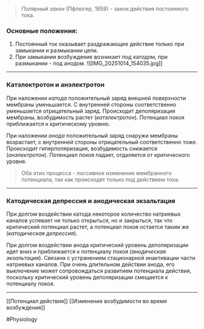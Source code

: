 
> _Полярный закон_ (Пфлюгер, 1859) - закон действия постоянного тока.

### Основные положения:

1. Постоянный ток оказывает раздражающее действие только при замыкании и размыкании цепи.
2. При замыкании возбуждение возникает под катодом, при размыкании - под анодом.
![[IMG_20251014_154035.jpg]]

---

### Катэлектротон и анэлектротон 

При наложении _катода_ положительный заряд внешней поверхности мембраны уменьшается. С внутренней стороны соответственно уменьшается отрицательный заряд. Происходит деполяризация мембраны, возбудимость растет (_катэлектротон_). Потенциал покоя приближается к критическому уровню.

При наложении _анода_ положительный заряд снаружи мембраны возрастает, с внутренней стороны отрицательный соответственно тоже. Происходит гиперполяризация, возбудимость снижается (_анэлектротон_). Потенциал покоя падает, отдаляется от критического уровня.

> Оба этих процесса - _пассивное_ изменение мембранного потенциала, так как происходят только под действием тока.

---

### Катодическая депрессия и анодическая экзальтация 

При долгом воздействии катода некоторое количество натриевых каналов успевает не только открыться, но и закрыться, так что критический потенциал растет, а потенциал покоя остается таким же (_катодическая депрессия_).

При долгом воздействии анода критический уровень деполяризации идет вниз и приближается к потенциалу покоя (_анодическая экзальтация_). Связана с устранением стационарной инактивации части натриевых каналов. При очень длительном действии анода, его выключение может сопровождаться развитием потенциала действия, поскольку критический уровень деполяризации смещается к потенциалу покоя.

---
[[Потенциал действия]]
[[Изменение возбудимости во время возбуждения]]

#Physiology 